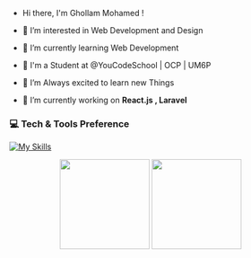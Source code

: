-  Hi there, I'm Ghollam Mohamed !
- 👀 I’m interested in Web Development and Design
- 🌱 I’m currently learning Web Development
- 🏫 I'm a Student at @YouCodeSchool | OCP | UM6P
- 💞️ I’m Always excited to learn new Things


- :telescope: I’m currently working on <strong>React.js , Laravel </strong>

### 💻 Tech & Tools Preference
[![My Skills](https://skills.thijs.gg/icons?i=html,c,css,sass,js,react,redux,nextjs,vite,php,laravel,django,docker,nodejs,postgresql,bootstrap,mysql,mongodb,tailwind,vscode,wordpress,git,github,selenium,postman,figma,xd)](https://skills.thijs.gg)


<p align="center">
<img src="https://github-readme-stats.vercel.app/api/top-langs/?username=ghollamsimo&layout=compact&title_color=fff&text_color=fff&bg_color=0D1117" height="160px" />
<img src="https://github-readme-stats.vercel.app/api?username=ghollamsimo&title_color=fff&text_color=fff&icon_color=F7DF1E&bg_color=0D1117&show_icons=true" height="160px"/>
</p>
